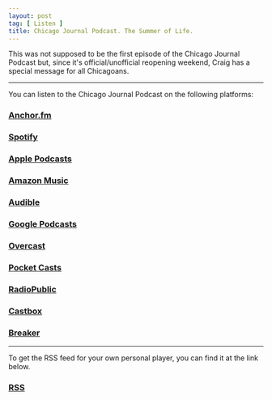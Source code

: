 ```yaml
---
layout: post
tag: [ Listen ]
title: Chicago Journal Podcast. The Summer of Life.
---
```


<p>This was not supposed to be the first episode of the Chicago Journal Podcast but, since it's official/unofficial reopening weekend, Craig has a special message for all Chicagoans.</p>

---

You can listen to the Chicago Journal Podcast on the following platforms:

<h3><a href="https://anchor.fm/chicagojournal">Anchor.fm</a></h3>

<h3><a href="https://open.spotify.com/show/7b7I2vFz15GV4YHkDvJsNW">Spotify</a></h3>

<h3><a href="https://podcasts.apple.com/us/podcast/craig-walker/id1562356270">Apple Podcasts</a></h3>

<h3><a href="https://music.amazon.com/podcasts/d772be15-b2ae-45de-b5b8-b7c68b077558/Chicago-Journal">Amazon Music</a></h3>

<h3><a href="https://www.audible.com/pd/Podcast/B08K586Q2P">Audible</a></h3>

<h3><a href="https://www.google.com/podcasts?feed=aHR0cHM6Ly9hbmNob3IuZm0vcy8xMTUzOTZmMC9wb2RjYXN0L3Jzcw==">Google Podcasts</a></h3>

<h3><a href="https://overcast.fm/itunes1562356270">Overcast</a></h3>

<h3><a href="https://pca.st/uhsts2lv">Pocket Casts</a></h3>

<h3><a href="https://radiopublic.com/chicago-journal-WopLnO">RadioPublic</a></h3>

<h3><a href="https://castbox.fm/channel/Chicago-Journal-id4047182">Castbox</a></h3>

<h3><a href="https://www.breaker.audio/chicago-journal">Breaker</a></h3>

---

To get the RSS feed for your own personal player, you can find it at the link below.

<h3><a href="https://anchor.fm/s/11537d28/podcast/rss">RSS</a></h3>

<br/>
